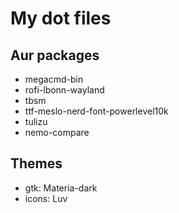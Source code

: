 # My dot files

## Aur packages

* megacmd-bin
* rofi-lbonn-wayland
* tbsm
* ttf-meslo-nerd-font-powerlevel10k
* tulizu 
* nemo-compare

## Themes

* gtk: Materia-dark
* icons: Luv
